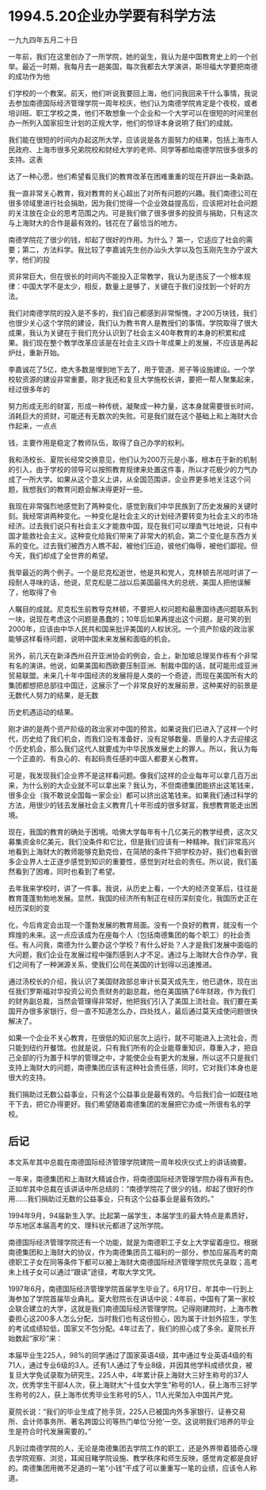 # 1994.5.20企业办学要有科学方法

一九九四年五月二十日  
  
 一年前，我们在这里创办了一所学院，她的诞生，我认为是中国教育史上的一个创举。最近一时期，我每月去一趟美国，每次我都去大学演讲，斯坦福大学要把南德的成功作为他  
  
 们学校的一个教案。前天，他们听说我要回上海，他们问我回来干什么事情，我说去参加南德国际经济管理学院一周年校庆，他们认为南德学院肯定是个夜校，或者培训班、职工学校之类，他们不敢想象一个企业和一个大学可以在很短的时间里创办一所列入国家招生计划的正规大学，他们的惊讶本身说明了我们的成就。  
  
 我们能在很短的时间内办起这所大学，应该说是各方面努力的结果，包括上海市人民政府、上海市很多兄弟院校和财经大学的老师、同学等都给南德学院很多很多的支持。这表  
  
 达了一种心愿，他们希望看见我们的教育改革在困难重重的现在开辟出一条新路。  
  
 我一直非常关心教育，我对教育的关心超出了对所有问题的兴趣。我们南德公司在很多领域里进行社会捐助，因为我们觉得一个企业效益提高后，应该把对社会问题的关注放在企业的思考范围之内。可是我们做了很多很多的投资与捐助，只有这次与上海财大的合作是最有效的。钱花在了最恰当的地方。  
  
 南德学院花了很少的钱，却起了很好的作用。为什么？ 第一，它适应了社会的需要；第二，方法科学。我比较了李嘉诚先生创办汕头大学以及包玉刚先生办宁波大学，他们的投  
  
 资非常巨大，但在很长的时间内不能投入正常教学，我认为是违反了一个根本规律：中国大学不是太少，相反，数量上是够了，关键在于我们没找到一个好的方法。  
  
 我们对南德学院的投入是不多的，我们自己都感到非常惭愧，才200万块钱，我们也很少关心这个学院的建设，我们认为教书育人是教授们的事情。学院取得了很大成果，我认为关键在于我们充分认识到了社会主义40年教育的本身的积累和成果。我们现在整个教学改革应该是在社会主义四十年成果上的发展，不应该是再起炉灶，重新开始。  
  
 李嘉诚花了5亿，绝大多数是埋到地下去了，用于管道、房子等设施建设。一个学校软资源的建设非常重要。刚才我还和复旦大学施校长讲，要把一帮人聚集起来，经过很多年的  
  
 努力形成无形的财富，形成一种传统，凝聚成一种力量，这本身就需要很长时间，消耗巨大的资财，可能还有无数次的失败。可是我们就在这个基础上和上海财大合作起来，一点点  
  
 钱，主要作用是稳定了教师队伍，取得了自己办学的权利。  
  
 我和汤校长、夏院长经常交换意见，他们认为200万元是小事，根本在于新的机制的引入，由于学校的领导可以按照教育规律来处置这件事，所以才花极少的力气办成了一所大学。如果从这个意义上讲，从全国范围讲，企业界更多地关注这个问题，我想我们的教育问题会解决得更好一些。  
  
 我现在非常强烈地感觉到了两种变化，感觉到我们中华民族到了历史发展的关键时刻。我经常讲两种变化。一种变化是社会主义的计划经济要转变为社会主义的市场经济。过去我们说只有社会主义才能救中国，现在我们可以理直气壮地说，只有中国才能救社会主义。这种变化给我们带来了非常大的机会。第二个变化是东西方关系的变化。过去我们被西方人瞧不起，被他们压迫，彼他们侮辱，被他们鄙视。但今天，我们却成了全世界的希望。  
  
 我举最近的两个例子。一个是尼克松逝世，他是共和党人，克林顿去吊唁时讲了一段耐人寻味的话，他说，尼克松是二战以后美国最伟大的总统，美国人把他误解了，他取得了令  
  
 人瞩目的成就。尼克松生前教导克林顿，不要把人权问题和最惠国待遇问题联系到一块，说现在考虑这个问题是愚蠢的；10年后如果再提出这个问题，是可笑的到2000年，应该由中华人民共和国来批评美国的人权状况。一个资产阶级的政治家能够这样看待问题，说明中国未来发展和面临的机会。  
  
 另外，前几天在新泽西州召开亚洲协会的例会，会上，新加坡总理吴作栋有个非常有名的演讲。他说，如果美国和西欧要压制亚洲、制裁中国的话，就可能形成亚洲贸易联盟。未来几十年中国经济的发展将是人类的一个奇迹，而现在美国所有大的集团都想把总部往中国迁，这展示了一个非常良好的发展前景，这种美好的前景是无数代人努力的结果，是无数  
  
 历史机遇运动的结果。  
  
 刚才讲的是两个资产阶级的政治家对中国的预言。如果说我们已进入了这样一个时代，历史给了我们机会，而我们没有准备好，没有足够数量、质量的人才去迎接这个历史机会，那么我们这代人就要成为中华民族发展史上的罪人。所以，我认为每一个正直的、有良心的、有起码责任感的中国人都要关心教育。  
  
 可是，我发现我们企业界不是这样看问题。像我们这样的企业每年可以拿几百万出来，为什么别的大企业就不可以拿出来？我认为，不但南德集团能挤出这笔钱来，很多企业（我不敢说全国每一家企业）都可以挤出这笔钱来。如果我们通过科学的方法，用很少的钱去发展社会主义教育几十年形成的很多财富，我想教育能走出困境。  
  
 现在，我国的教育的确处于困境。哈佛大学每年有十几亿美元的教学经费，这次又募集资金8亿美元，我们没条件和它比，但是我们应该有一种精神。我们非常高兴地看到上海财大的教师能够克勤克俭，在简陋的条件下把学校办好。我们也看到很多企业界人士正逐步感觉到知识的重要性，感觉到对社会的责任。所以说，我们虽然看到了困难，同时也看到了希望。  
  
 去年我来学校时，讲了一件事。我说，从历史上看，一个大的经济变革后，往往是教育蓬蓬勃勃地发展。显然，我国的经济所有制正在经历深刻变化，我国历史正在经历深刻的变  
  
 化，今后肯定会出现一个蓬勃发展的教育局面。没有一个良好的教育，就没有一个辉煌的未来。这一点应该成为在座每个人（包括南德集团的每个职工）的社会责任。有人问我，南德为什么要办这个学校？有什么好处？人才是我们发展中面临的大问题，我们企业在发展过程中强烈感到人才不足。通过与上海财大合作办学，我们之间有了一种渊源关系，使我们公司在美国的计划得以迅速推进。  
  
 通过汤校长的介绍，我认识了美国财政部总审计长莫天成先生，他已退休，现在出任我们罗斯福对华投资公司负责财务的副总裁，他在美国搞了6年财政，作为我们的财务副总裁，当然会管理得非常好，他把我们引入了美国上流社会。我们要在美国开办很多家银行，但一直不知道怎么办，四处找人，最后通过莫天成使问题很快解决了。  
  
 如果一个企业不关心教育，在很低的知识层次上运行，就不可能进入上流社会，而只能到纽约开餐馆。也就是说，只有我们所有的企业能尊重知识，尊重入才，把自己全部的行为置于科学的管理之中，才能使企业有更大的发展，所以这不只是我们支持上海财大的问题，南德集团应该有这种社会责任感，同时，它对我们本身也是很大的支持。  
  
 我们捐助过无数公益事业，只有这个公益事业是最有效的。今后我们会一如既往地干下去，把它办得更好。我们希望随着南德集团的发展把它办成一所很有名的学校。

## **后记**

本文系牟其中总裁在南德国际经济管理学院建院一周年校庆仪式上的讲话摘要。  
  
 一年来，南德集团和上海财大精诚合作，将南德国际经济管理学院办得有声有色。正如牟其中总裁在该讲话中所总结的：“南德学院花了很少的钱，却起了很好的作用……我们捐助过无数的公益事业，只有这个公益事业是最有效的。”  
  
 1994年9月，94届新生入学。比起第一届学生，本届学生的最大特点是素质好，华东地区本届高考的文、理科状元都进了这所学院。  
  
 南德国际经济管理学院还有一个功能，就是为南德职工子女上大学留着座位。根据南德集团和上海财大的协议，作为南德集团员工福利的一部分，参加应届高考的南德职工子女在同等条件下都可以被上海财大南德国际经济管理学院优先录取；高考未上线子女可以通过“跟读”途径，考取大学文凭。  
  
 1997年6月，南德国际经济管理学院首届学生毕业了。6月17日，牟其中一行到上海参加了学院首届毕业典礼。夏大慰院长在讲话中说：4年前，中国有了第一家校企联合建立的大学，这就是我们南德国际经济管理学院。记得刚建院时，上海市教委担心这200多人怎么分配，当时我们也有这份担心，因为属于计划外招生，学生的考试成绩较低，国家又不包分配。4年过去了，我们的担心成了多余。夏院长开始数起“家珍”来：  
  
 本届毕业生225人，98%的同学通过了国家英语4级，其中通过专业英语4级的有71人，通过专业6级的3人。还有1人通过了专业8级，并因其他学科成绩优良，被复旦大学免试录取为研究生。225人中，4年累计获上海财大三好生称号的37人次，优秀学生干部4人次，获上海财大“十佳女大学生”称号的1人，获上海市三好学生称号的2人，获上海市优秀毕业生称号的5人，11人光荣加入中国共产党。  
  
 夏院长说：“我们的毕业生成了抢手货，225人已被国内外多家银行、证券交易所、会计师事务所、著名跨国公司等热门单位‘分抢’一空。这说明我们培养的毕业生是符合时代发展需要的。”  
  
 凡到过南德学院的人，无论是南德集团去学院工作的职工，还是外界带着猎奇心理去学院观察、浏览，耳闻目睹学院设施、教学秩序和师生反映，感觉肯定都是良好的。南德集团用微不足道的一笔“小钱”干成了可以重重写一笔的业绩，应该令人称道。  


